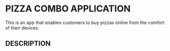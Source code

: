 # PIZZA COMBO APPLICATION

This is an app that enables customers to buy pizzas online from the comfort of their devices.


## DESCRIPTION